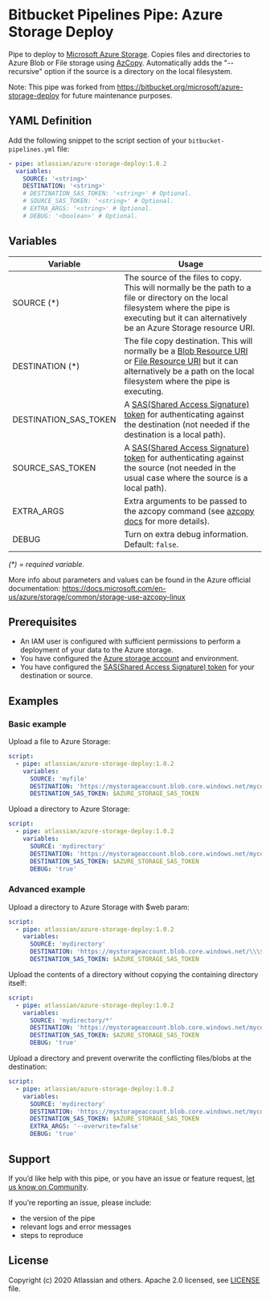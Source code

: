 # Bitbucket Pipelines Pipe: Azure Storage Deploy

Pipe to deploy to [Microsoft Azure Storage](https://azure.microsoft.com/services/storage/).
Copies files and directories to Azure Blob or File storage
using [AzCopy][azcopy docs].
Automatically adds the "--recursive" option if the source is a directory on the local filesystem.

Note: This pipe was forked from https://bitbucket.org/microsoft/azure-storage-deploy for future maintenance purposes.

## YAML Definition

Add the following snippet to the script section of your `bitbucket-pipelines.yml` file:

```yaml
- pipe: atlassian/azure-storage-deploy:1.0.2
  variables:
    SOURCE: '<string>'
    DESTINATION: '<string>'
    # DESTINATION_SAS_TOKEN: '<string>' # Optional.
    # SOURCE_SAS_TOKEN: '<string>' # Optional.
    # EXTRA_ARGS: '<string>' # Optional.
    # DEBUG: '<boolean>' # Optional.
```

## Variables

| Variable                   | Usage                                                |
| ----------------------------- | ---------------------------------------------------- |
| SOURCE (*)                    |  The source of the files to copy. This will normally be the path to a file or directory on the local filesystem where the pipe is executing but it can alternatively be an Azure Storage resource URI. |
| DESTINATION (*)               |  The file copy destination. This will normally be a [Blob Resource URI][Blob Resource URI] or [File Resource URI][File Resource URI] but it can alternatively be a path on the local filesystem where the pipe is executing. |
| DESTINATION_SAS_TOKEN         |  A [SAS(Shared Access Signature) token][SAS token] for authenticating against the destination (not needed if the destination is a local path). |
| SOURCE_SAS_TOKEN              |  A [SAS(Shared Access Signature) token][SAS token] for authenticating against the source (not needed in the usual case where the source is a local path). |
| EXTRA_ARGS                    |  Extra arguments to be passed to the azcopy command (see [azcopy docs][azcopy docs] for more details). |
| DEBUG                         |  Turn on extra debug information. Default: `false`. |

_(*) = required variable._


More info about parameters and values can be found in the Azure official documentation: https://docs.microsoft.com/en-us/azure/storage/common/storage-use-azcopy-linux


## Prerequisites
* An IAM user is configured with sufficient permissions to perform a deployment of your data to the Azure storage.
* You have configured the [Azure storage account][Azure storage account] and environment.
* You have configured the [SAS(Shared Access Signature) token][SAS token] for your destination or source.


## Examples

### Basic example
Upload a file to Azure Storage:

```yaml
script:
  - pipe: atlassian/azure-storage-deploy:1.0.2
    variables:
      SOURCE: 'myfile'
      DESTINATION: 'https://mystorageaccount.blob.core.windows.net/mycontainer/myfile'
      DESTINATION_SAS_TOKEN: $AZURE_STORAGE_SAS_TOKEN
```

Upload a directory to Azure Storage:
```yaml
script:
  - pipe: atlassian/azure-storage-deploy:1.0.2
    variables:
      SOURCE: 'mydirectory'
      DESTINATION: 'https://mystorageaccount.blob.core.windows.net/mycontainer/'
      DESTINATION_SAS_TOKEN: $AZURE_STORAGE_SAS_TOKEN
      DEBUG: 'true'
```

### Advanced example

Upload a directory to Azure Storage with $web param:
```yaml
script:
  - pipe: atlassian/azure-storage-deploy:1.0.2
    variables:
      SOURCE: 'mydirectory'
      DESTINATION: 'https://mystorageaccount.blob.core.windows.net/\\\$web'
      DESTINATION_SAS_TOKEN: $AZURE_STORAGE_SAS_TOKEN
```


Upload the contents of a directory without copying the containing directory itself:
```yaml
script:
  - pipe: atlassian/azure-storage-deploy:1.0.2
    variables:
      SOURCE: 'mydirectory/*'
      DESTINATION: 'https://mystorageaccount.blob.core.windows.net/mycontainer/'
      DESTINATION_SAS_TOKEN: $AZURE_STORAGE_SAS_TOKEN
      DEBUG: 'true'
```

Upload a directory and prevent overwrite the conflicting files/blobs at the destination:
```yaml
script:
  - pipe: atlassian/azure-storage-deploy:1.0.2
    variables:
      SOURCE: 'mydirectory'
      DESTINATION: 'https://mystorageaccount.blob.core.windows.net/mycontainer/mydirectory'
      DESTINATION_SAS_TOKEN: $AZURE_STORAGE_SAS_TOKEN
      EXTRA_ARGS: '--overwrite=false'
      DEBUG: 'true'
```

## Support
If you’d like help with this pipe, or you have an issue or feature request, [let us know on Community][community].

If you’re reporting an issue, please include:

- the version of the pipe
- relevant logs and error messages
- steps to reproduce


## License
Copyright (c) 2020 Atlassian and others.
Apache 2.0 licensed, see [LICENSE](LICENSE) file.


[community]: https://community.atlassian.com/t5/forums/postpage/board-id/bitbucket-pipelines-questions?add-tags=pipes,azure,storage

[azcopy docs]: https://docs.microsoft.com/en-us/azure/storage/common/storage-use-azcopy-linux
[Blob Resource URI]: https://docs.microsoft.com/en-us/rest/api/storageservices/naming-and-referencing-containers--blobs--and-metadata#resource-uri-syntax
[File Resource URI]: https://docs.microsoft.com/en-us/rest/api/storageservices/naming-and-referencing-shares--directories--files--and-metadata#resource-uri-syntax
[Azure storage account]: https://docs.microsoft.com/en-us/azure/storage/common/storage-quickstart-create-account
[SAS token]: https://docs.microsoft.com/en-us/azure/storage/common/storage-dotnet-shared-access-signature-part-1